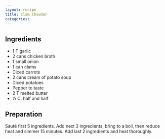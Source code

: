 ```yaml
---
layout: recipe
title: Clam Chowder
categories:
---
```


## Ingredients

- 1 T garlic
- 2 cans chicken broth
- 1 small onion
- 1 can clams
- Diced carrots
- 2 cans cream of potato soup
- Diced potatoes
- Pepper to taste
- 2 T melted butter
- ½ C. half and half

## Preparation

Sauté first 5 ingredients.  Add next 3 ingredients, bring to a boil, then reduce heat and simmer 15 minutes.  Add last 2 ingredients and heat thoroughly.